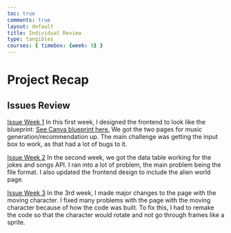```yaml
---
toc: true
comments: true
layout: default
title: Individual Review
type: tangibles
courses: { timebox: {week: 9} }
---
```


# Project Recap

## Issues Review
<a href="https://github.com/APCSP-RAGS/pp-frontend/issues/1">Issue Week 1</a>
In this first week, I designed the frontend to look like the blueprint: <a href = "https://www.canva.com/design/DAFwy_4sba8/hiUKhROCfCaWV4VkUUk_jw/edit">See Canva blueprint here.</a> We got the two pages for music generation/recommendation up. The main challenge was getting the input box to work, as that had a lot of bugs to it. 

<a href="https://github.com/APCSP-RAGS/pp-frontend/issues/3">Issue Week 2</a>
In the second week, we got the data table working for the jokes and songs API. I ran into a lot of problem, the main problem being the file format. I also updated the frontend design to include the alien world page.

<a href="https://github.com/APCSP-RAGS/pp-frontend/issues/5">Issue Week 3</a>
In the 3rd week, I made major changes to the page with the moving character. I fixed many problems with the page with the moving character because of how the code was built. To fix this, I had to remake the code so that the character would rotate and not go through frames like a sprite.